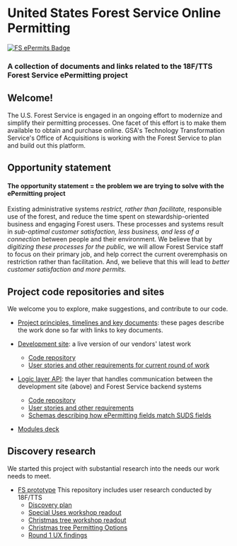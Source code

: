 # United States Forest Service Online Permitting


[![FS ePermits Badge](https://img.shields.io/badge/-ePermit-006227.svg?colorA=FFC526&logo=data%3Aimage%2Fpng%3Bbase64%2CiVBORw0KGgoAAAANSUhEUgAAAA4AAAAOCAMAAAAolt3jAAACFlBMVEUAAAD%2F%2FyXsvSW8qiXLsCXjuSXyvyX7wiX2wSXqvCXUsyXBrCXvviX%2F%2FyX8yCWUmyVliSV%2FkyV7kSWIlyV0jiWZnSX9yCXNsSXRsiXWtCVWgyVYhCXZtiX%2FyCV8kiV%2BkiX%2FyiX%2FzCWIliWElSX%2FzSX2wiVniSV3kCX2wiXUtCU5eCVujCXWtCW%2FqyXDrSWtpCWwpSWmoiWypiXeuCWJlyWPmSXiuiX%2F1CXsvSXFriW4qSWrpCWElCVdhiWSmiW3qCXCrSXQsiXyvyX%2F1CX%2F%2FyP%2F5yX%2F0iX%2FxCXrvCX%2FxiX%2F0iX%2F5yUcbCU6eCVAeiUfbiVEfCVEfCVZhCVEfCUzdSUtcyVAeyVNfyVZhCVGfSVEfCUqciUSaSUIZCUYayWPmSUUaiUCYiUVaiU1diVjiCUjcCVNfyVFfCXnuyU%2FeiUqciVliSVPgCWQmSUlcCVQgSV7kSX%2FxiWHliVPgCWPmSUtcyWLlyUibyVXgyWzpyX%2FxyXJryUXayVahCWIliWOmCU4eCV2jyXBrCXcuCXMsSVbhSUYaiV1jyU4eCVOgCVujCU6eCUudCWAkyUlcCVEfCVehiVYhCU%2FeiVvjSUSaSUAYiUAYiU1diWAlCUxdSUAYSUBYiUTaSVvjSVqiyVGfSUcbCUQaCUPaCUNZyULZiURaSUYayU6eCVehiVehiV1jyVmiSVOgCVRgSVSgSV2jyVxjSVvjSVMulUvAAAATHRSTlMAAGrao3NYUFdvndVtADfb%2Ffn2%2BP3cOMHAl%2F39lT7v7jsx6eozTPT2UoT%2B%2F4%2FGz%2FL46ut68%2FJ4B1Kau9Pu%2F%2BzQt5NMBgAKGUikQxYIJokgEwAAAFtJREFUCNdjZGBEBiwMvIy2jIcZGRkZrRiPMTIyiFsiJPcxMkgyOsJ4OxhZGFgYOeE6SeMyMuhGI0yew8LAxI3gMqFxGRmMGUthvBZGRgZzFEczMDC4QJlbGRgA3KAIv74V5FUAAAAASUVORK5CYII%3D)](README.md)

### A collection of documents and links related to the 18F/TTS Forest Service ePermitting project

## Welcome!

The U.S. Forest Service is engaged in an ongoing effort to modernize and simplify their permitting processes. One facet of this effort is to make them available to obtain and purchase online. GSA's Technology Transformation Service's Office of Acquisitions is working with the Forest Service to plan and build out this platform.

## Opportunity statement

#### The opportunity statement = the problem we are trying to solve with the ePermitting project

Existing administrative systems *restrict, rather than facilitate,* responsible use of the forest, and reduce the time spent on stewardship-oriented business and engaging Forest users. These processes and systems result in *sub-optimal customer satisfaction, less business, and less of a connection* between people and their environment. We believe that by *digitizing these processes for the public,* we will allow Forest Service staff to focus on their primary job, and help correct the current overemphasis on restriction rather than facilitation. And, we believe that this will lead to *better customer satisfaction and more permits.*

## Project code repositories and sites

We welcome you to explore, make suggestions, and contribute to our code.

 - [Project principles, timelines and key documents](https://github.com/18F/fs-online-permitting/wiki): these pages describe the work done so far with links to key documents.

- [Development site](https://forest-service-intake.app.cloud.gov/): a live version of our vendors' latest work

    - [Code repository](https://github.com/18F/fs-intake-module) 
    - [User stories and other requirements for current round of work](https://github.com/18F/bpa-fs-epermit-intake) 

- [Logic layer API](https://fs-middlelayer-api.app.cloud.gov/): the layer that handles communication between the development site (above) and Forest Service backend systems
    - [Code repository](https://github.com/18F/fs-middlelayer-api) 
    - [User stories and other requirements](https://github.com/18F/bpa-fs-epermit-api) 
    - [Schemas describing how ePermitting fields match SUDS fields](https://github.com/18F/fs-permit-api-schemas)
    
- [Modules deck](https://github.com/18F/fs-online-permitting/blob/rrefoy-patch-1/docs/modules.pptx)     

## Discovery research

We started this project with substantial research into the needs our work needs to meet.

- [FS prototype](https://github.com/18F/forest-service-prototype) This repository includes user research conducted by 18F/TTS
    - [Discovery plan](https://github.com/18F/forest-service-prototype/blob/develop/docs/discovery-plan.pdf)
    - [Special Uses workshop readout](https://github.com/18F/forest-service-prototype/blob/develop/docs/special-uses-read-out.pdf)
    - [Christmas tree workshop readout](https://github.com/18F/forest-service-prototype/blob/develop/docs/christmas-tree-read-out.pdf)
    -  [Christmas tree Permitting Options](https://github.com/18F/fs-online-permitting/blob/xmas-tree-discovery/docs/christmas-tree-permitting-options.pdf)
    - [Round 1 UX findings](https://github.com/18F/forest-service-prototype/blob/develop/docs/round1-findings-reccomendations.pdf)
